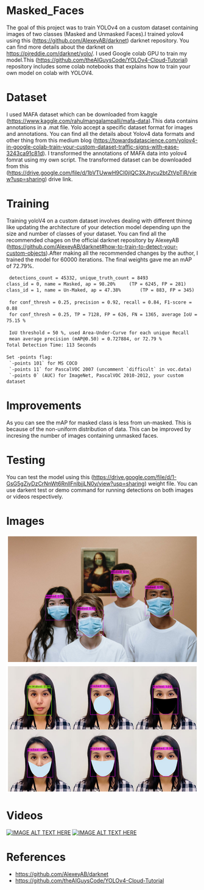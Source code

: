# Masked_Faces
The goal of this project was to train YOLOv4 on a custom dataset containing images of two classes (Masked and Unmasked Faces).I trained yolov4 using this (https://github.com/AlexeyAB/darknet) darknet repository. You can find more details about the darknet on https://pjreddie.com/darknet/yolo/. I used Google colab GPU to train my model.This (https://github.com/theAIGuysCode/YOLOv4-Cloud-Tutorial) repository includes some colab notebooks that explains how to train your own model on colab with YOLOV4.
# Dataset
I used MAFA dataset which can be downloaded from kaggle (https://www.kaggle.com/rahulmangalampalli/mafa-data).This data contains annotations in a .mat file. Yolo accept a specific dataset format for images and annotations. You can find all the details about Yolov4 data formats and other thing from this medium blog (https://towardsdatascience.com/yolov4-in-google-colab-train-your-custom-dataset-traffic-signs-with-ease-3243ca91c81d). I transformed the annotations of MAFA data into yolov4 fomrat using my own script. The transformed dataset can be downloaded from this (https://drive.google.com/file/d/1bVTUwwH9CI0jIQC3XJtycu2btZtVpTiR/view?usp=sharing) drive link.
# Training
Training yoloV4 on a custom dataset involves dealing with different thinng like updating the architecture of your detection model depending upn the size and number of classes of your dataset. You can find all the recommended chages on the official darknet repository by AlexeyAB (https://github.com/AlexeyAB/darknet#how-to-train-to-detect-your-custom-objects).After making all the recommended changes by the author, I trained the model for 60000 iterations. The final weights gave me an mAP of 72.79%.

     detections_count = 45332, unique_truth_count = 8493  
    class_id = 0, name = Masked, ap = 98.20%   	 (TP = 6245, FP = 281) 
    class_id = 1, name = Un-Maked, ap = 47.38%   	 (TP = 883, FP = 345) 

     for conf_thresh = 0.25, precision = 0.92, recall = 0.84, F1-score = 0.88 
     for conf_thresh = 0.25, TP = 7128, FP = 626, FN = 1365, average IoU = 75.15 % 

     IoU threshold = 50 %, used Area-Under-Curve for each unique Recall 
     mean average precision (mAP@0.50) = 0.727884, or 72.79 % 
    Total Detection Time: 113 Seconds

    Set -points flag:
     `-points 101` for MS COCO 
     `-points 11` for PascalVOC 2007 (uncomment `difficult` in voc.data) 
     `-points 0` (AUC) for ImageNet, PascalVOC 2010-2012, your custom dataset
# Improvements
As you can see the mAP for masked class is less from un-masked. This is because of the non-uniform distribution of data. This can be improved by incresing the number of images containing unmasked faces.
# Testing
You can test the model using this (https://drive.google.com/file/d/1-GsG5gZiyDzCrNnWt6RnllFnIbjjLN0y/view?usp=sharing) weight file. You can use darkent test or demo command for running detections on both images or videos respectively.
# Images
![alt_text](https://github.com/EhsanAlahi/Masked_Faces/blob/main/Image.png)
![alt_text](https://github.com/EhsanAlahi/Masked_Faces/blob/main/Image2.png)
# Videos
[![IMAGE ALT TEXT HERE](https://img.youtube.com/vi/dvYqJnsVKSQ/0.jpg)](https://www.youtube.com/watch?v=dvYqJnsVKSQ)
[![IMAGE ALT TEXT HERE](https://img.youtube.com/vi/5PlK9ugGBRk/0.jpg)](https://www.youtube.com/watch?v=5PlK9ugGBRk)
# References
- https://github.com/AlexeyAB/darknet
- https://github.com/theAIGuysCode/YOLOv4-Cloud-Tutorial
